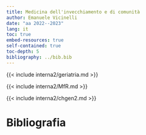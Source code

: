 ```yaml
---
title: Medicina dell'invecchiamento e di comunità
author: Emanuele Vicinelli
date: "aa 2022--2023"
lang: it
toc: true
embed-resources: true
self-contained: true
toc-depth: 5
bibliography: ../bib.bib
---
```


<!-- Geriatria -->
{{< include interna2/geriatria.md >}}

<!-- Medicina fisica e riabilitativa -->
{{< include interna2/MfR.md >}}

<!-- Ch generale, mod 2 di 2 -->
{{< include interna2/chgen2.md >}}

# Bibliografia
